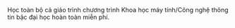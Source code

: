 Học toàn bộ cả giáo trình chương trình Khoa học máy tính/Công nghệ thông tin bậc đại học hoàn toàn miễn phí.
